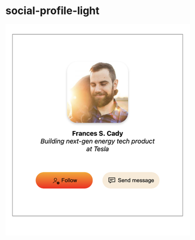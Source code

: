 # social-profile-light

<img src="screenshot.png" width="auto" height="auto" alt="screenshot of card" />
